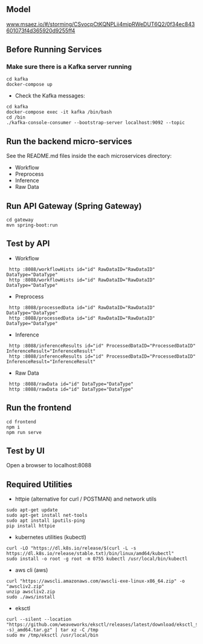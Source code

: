 # 

## Model
www.msaez.io/#/storming/CSvocpCtKQNPLii4mipRWeDUT6Q2/0f34ec843601073f4d365920d9255ff4

## Before Running Services
### Make sure there is a Kafka server running
```
cd kafka
docker-compose up
```
- Check the Kafka messages:
```
cd kafka
docker-compose exec -it kafka /bin/bash
cd /bin
./kafka-console-consumer --bootstrap-server localhost:9092 --topic
```

## Run the backend micro-services
See the README.md files inside the each microservices directory:

- Workflow
- Preprocess
- Inference
- Raw Data


## Run API Gateway (Spring Gateway)
```
cd gateway
mvn spring-boot:run
```

## Test by API
- Workflow
```
 http :8088/workflowHists id="id" RawDataID="RawDataID" DataType="DataType" 
 http :8088/workflowHists id="id" RawDataID="RawDataID" DataType="DataType" 
```
- Preprocess
```
 http :8088/processedData id="id" RawDataID="RawDataID" DataType="DataType" 
 http :8088/processedData id="id" RawDataID="RawDataID" DataType="DataType" 
```
- Inference
```
 http :8088/inferenceResults id="id" ProcessedDataID="ProcessedDataID" InferenceResult="InferenceResult" 
 http :8088/inferenceResults id="id" ProcessedDataID="ProcessedDataID" InferenceResult="InferenceResult" 
```
- Raw Data
```
 http :8088/rawData id="id" DataType="DataType" 
 http :8088/rawData id="id" DataType="DataType" 
```


## Run the frontend
```
cd frontend
npm i
npm run serve
```

## Test by UI
Open a browser to localhost:8088

## Required Utilities

- httpie (alternative for curl / POSTMAN) and network utils
```
sudo apt-get update
sudo apt-get install net-tools
sudo apt install iputils-ping
pip install httpie
```

- kubernetes utilities (kubectl)
```
curl -LO "https://dl.k8s.io/release/$(curl -L -s https://dl.k8s.io/release/stable.txt)/bin/linux/amd64/kubectl"
sudo install -o root -g root -m 0755 kubectl /usr/local/bin/kubectl
```

- aws cli (aws)
```
curl "https://awscli.amazonaws.com/awscli-exe-linux-x86_64.zip" -o "awscliv2.zip"
unzip awscliv2.zip
sudo ./aws/install
```

- eksctl 
```
curl --silent --location "https://github.com/weaveworks/eksctl/releases/latest/download/eksctl_$(uname -s)_amd64.tar.gz" | tar xz -C /tmp
sudo mv /tmp/eksctl /usr/local/bin
```

